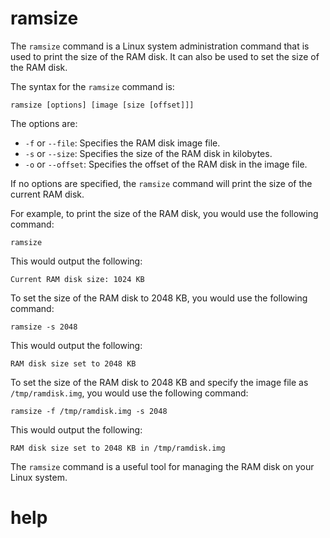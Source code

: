 # ramsize

The `ramsize` command is a Linux system administration command that is used to print the size of the RAM disk. It can also be used to set the size of the RAM disk.

The syntax for the `ramsize` command is:

```
ramsize [options] [image [size [offset]]]
```

The options are:

* `-f` or `--file`: Specifies the RAM disk image file.
* `-s` or `--size`: Specifies the size of the RAM disk in kilobytes.
* `-o` or `--offset`: Specifies the offset of the RAM disk in the image file.

If no options are specified, the `ramsize` command will print the size of the current RAM disk.

For example, to print the size of the RAM disk, you would use the following command:

```
ramsize
```

This would output the following:

```
Current RAM disk size: 1024 KB
```

To set the size of the RAM disk to 2048 KB, you would use the following command:

```
ramsize -s 2048
```

This would output the following:

```
RAM disk size set to 2048 KB
```

To set the size of the RAM disk to 2048 KB and specify the image file as `/tmp/ramdisk.img`, you would use the following command:

```
ramsize -f /tmp/ramdisk.img -s 2048
```

This would output the following:

```
RAM disk size set to 2048 KB in /tmp/ramdisk.img
```

The `ramsize` command is a useful tool for managing the RAM disk on your Linux system.




# help 

```

```
